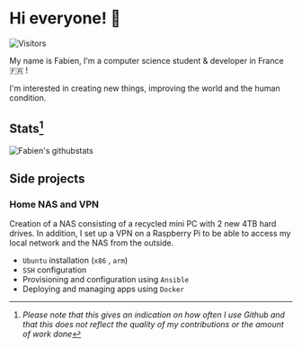 # Hi everyone! 👋

![Visitors](https://komarev.com/ghpvc/?username=Fabien-jrt&color=85CCFD)

My name is Fabien, I'm a computer science student & developer in France 🇫🇷 !

I'm interested in creating new things, improving the world and the human condition.

## Stats[^stats]

![Fabien's githubstats](https://github-readme-stats.vercel.app/api?username=Fabien-jrt&count_private=true&include_all_commits=true&show_icons=true&theme=dark&bg_color=3B4252&title_color=85CCFD&text_color=E5E5E5&icon_color=FFF96B&hide_border=true)

## Side projects

### Home NAS and VPN

Creation of a NAS consisting of a recycled mini PC with 2 new 4TB hard drives. In addition, I set up a VPN on a Raspberry Pi to be able to access my local network and the NAS from the outside.

- `Ubuntu` installation (`x86` , `arm`)
- `SSH` configuration
- Provisioning and configuration using `Ansible`
- Deploying and managing apps using `Docker`



[^stats]: *Please note that this gives an indication on how often I use Github and that this does not reflect the quality of my contributions or the amount of work done*

